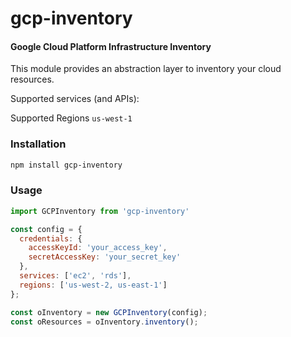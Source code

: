 gcp-inventory
========

#### Google Cloud Platform Infrastructure Inventory ####

This module provides an abstraction layer to inventory your cloud resources.

Supported services (and APIs):

Supported Regions
`us-west-1`

### Installation ###
```bash
npm install gcp-inventory
```

### Usage ###

```javascript
import GCPInventory from 'gcp-inventory'

const config = {
  credentials: {
    accessKeyId: 'your_access_key',
    secretAccessKey: 'your_secret_key'
  },
  services: ['ec2', 'rds'],
  regions: ['us-west-2, us-east-1']
};

const oInventory = new GCPInventory(config);
const oResources = oInventory.inventory();
```
